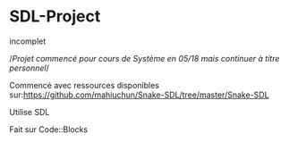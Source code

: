 # SDL-Project

incomplet

/*Projet commencé pour cours de Système en 05/18 mais continuer à titre personnel*/

Commencé avec ressources disponibles sur:https://github.com/mahiuchun/Snake-SDL/tree/master/Snake-SDL

Utilise SDL

Fait sur Code::Blocks
